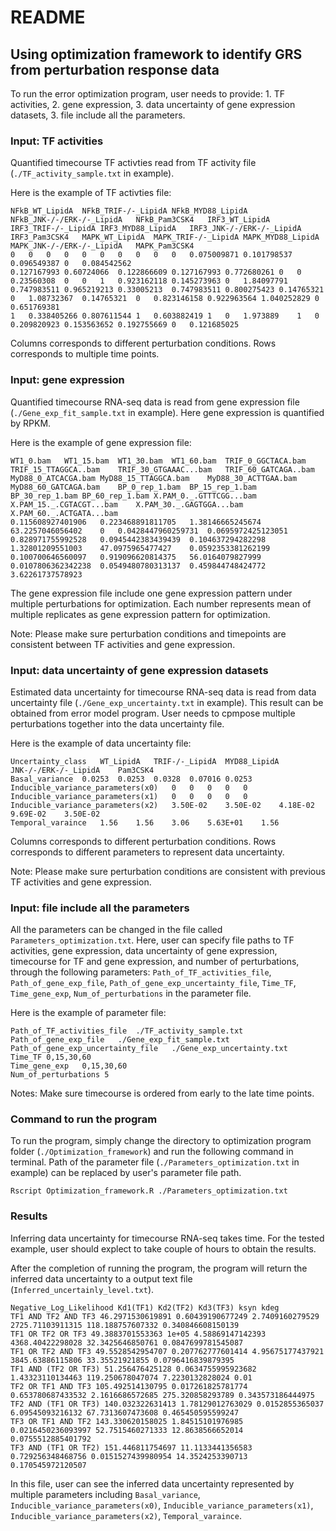# README

## Using optimization framework to identify GRS from perturbation response data
To run the error optimization program, user needs to provide: 1. TF activities, 2. gene expression, 3. data uncertainty of gene expression datasets, 3. file include all the parameters.

### Input: TF activities
Quantified timecourse TF activties read from TF activity file (`./TF_activity_sample.txt` in example). 

Here is the example of TF activties file:
```
NFkB_WT_LipidA	NFkB_TRIF-/-_LipidA	NFkB_MYD88_LipidA	NFkB_JNK-/-/ERK-/-_LipidA	NFkB_Pam3CSK4	IRF3_WT_LipidA	IRF3_TRIF-/-_LipidA	IRF3_MYD88_LipidA	IRF3_JNK-/-/ERK-/-_LipidA	IRF3_Pam3CSK4	MAPK_WT_LipidA	MAPK_TRIF-/-_LipidA	MAPK_MYD88_LipidA	MAPK_JNK-/-/ERK-/-_LipidA	MAPK_Pam3CSK4
0	0	0	0	0	0	0	0	0	0	0.075009871	0.101798537	0.096549387	0	0.084542562
0.127167993	0.60724066	0.122866609	0.127167993	0.772680261	0	0	0.23560308	0	0	1	0.923162118	0.145273963	0	1.84097791
0.747983511	0.965219213	0.33005213	0.747983511	0.800275423	0.14765321	0	1.08732367	0.14765321	0	0.823146158	0.922963564	1.040252829	0	0.651769381
1	0.338405266	0.807611544	1	0.603882419	1	0	1.973889	1	0	0.209820923	0.153563652	0.192755669	0	0.121685025
```
Columns corresponds to different perturbation conditions. Rows corresponds to multiple time points.

### Input: gene expression
Quantified timecourse RNA-seq data is read from gene expression file (`./Gene_exp_fit_sample.txt` in example). Here gene expression is quantified by RPKM. 

Here is the example of gene expression file:
```
WT1_0.bam	WT1_15.bam	WT1_30.bam	WT1_60.bam	TRIF_0_GGCTACA.bam	TRIF_15_TTAGGCA..bam	TRIF_30_GTGAAAC...bam	TRIF_60_GATCAGA..bam	MyD88_0_ATCACGA.bam	MyD88_15_TTAGGCA.bam	MyD88_30_ACTTGAA.bam	MyD88_60_GATCAGA.bam	BP_0_rep_1.bam	BP_15_rep_1.bam	BP_30_rep_1.bam	BP_60_rep_1.bam	X.PAM_0._.GTTTCGG...bam	X.PAM_15._.CGTACGT...bam	X.PAM_30._.GAGTGGA...bam	X.PAM_60._.ACTGATA...bam
0.115608927401906	0.223468891811705	1.38146665245674	63.2257046056402	0	0.0428447960259731	0.0695972425123051	0.828971755992528	0.0945442383439439	0.104637294282298	1.32801209551003	47.0975965477427	0.0592353381262199	0.100700646560097	0.919096620814375	56.0164079827999	0.0107806362342238	0.0549480780313137	0.459844748424772	3.62261737578923
```
The gene expression file include one gene expression pattern under multiple perturbations for optimization. Each number represents mean of multiple replicates as gene expression pattern for optimization.

Note:
Please make sure perturbation conditions and timepoints are consistent between TF activities and gene expression.

### Input: data uncertainty of gene expression datasets
Estimated data uncertainty for timecourse RNA-seq data is read from data uncertainty file (`./Gene_exp_uncertainty.txt` in example). This result can be obtained from error model program. User needs to cpmpose multiple perturbations together into the data uncertainty file. 

Here is the example of data uncertainty file:
```
Uncertainty_class	WT_LipidA	TRIF-/-_LipidA	MYD88_LipidA	JNK-/-/ERK-/-_LipidA	Pam3CSK4
Basal_variance	0.0253	0.0253	0.0328	0.07016	0.0253
Inducible_variance_parameters(x0)	0	0	0	0	0
Inducible_variance_parameters(x1)	0	0	0	0	0
Inducible_variance_parameters(x2)	3.50E-02	3.50E-02	4.18E-02	9.69E-02	3.50E-02
Temporal_varaince	1.56	1.56	3.06	5.63E+01	1.56
```
Columns corresponds to different perturbation conditions. Rows corresponds to different parameters to represent data uncertainty.

Note:
Please make sure perturbation conditions are consistent with previous TF activities and gene expression.


### Input: file include all the parameters
All the parameters can be changed in the file called `Parameters_optimization.txt`. Here, user can specify file paths to TF activities, gene expression, data uncertainty of gene expression, timecourse for TF and gene expression, and number of perturbations, through the following parameters: `Path_of_TF_activities_file`, `Path_of_gene_exp_file`, `Path_of_gene_exp_uncertainty_file`, `Time_TF`, `Time_gene_exp`, `Num_of_perturbations` in the parameter file.

Here is the example of parameter file:
```
Path_of_TF_activities_file	./TF_activity_sample.txt
Path_of_gene_exp_file	./Gene_exp_fit_sample.txt
Path_of_gene_exp_uncertainty_file	./Gene_exp_uncertainty.txt
Time_TF	0,15,30,60
Time_gene_exp	0,15,30,60
Num_of_perturbations 5
```

Notes:
Make sure timecourse is ordered from early to the late time points.

### Command to run the program
To run the program, simply change the directory to optimization program folder (`./Optimization_framework`) and run the following command in terminal. Path of the parameter file (`./Parameters_optimization.txt` in example) can be replaced by user's parameter file path.

```
Rscript Optimization_framework.R ./Parameters_optimization.txt
```

### Results
Inferring data uncertainty for timecourse RNA-seq takes time. For the tested example, user should explect to take couple of hours to obtain the results.

After the completion of running the program, the program will return the inferred data uncertainty to a output text file (`Inferred_uncertainly_level.txt`).
```
Negative_Log_Likelihood Kd1(TF1) Kd2(TF2) Kd3(TF3) ksyn kdeg
TF1 AND TF2 AND TF3 46.2971530619891 0.60439190677249 2.7409160279529 2725.71103911315 118.188757607332 0.340846608150139
TF1 OR TF2 OR TF3 49.3883701553363 1e+05 4.58869147142393 4368.40422298028 32.3425646850761 0.0847699781545087
TF1 OR TF2 AND TF3 49.5528542954707 0.207762777601414 4.95675177437921 3845.63886115806 33.35521921855 0.0796416839879395
TF1 AND (TF2 OR TF3) 51.256476425128 0.0634755995923682 1.43323110134463 119.250678047074 7.2230132828024 0.01
TF2 OR TF1 AND TF3 105.492514130795 0.017261825781774 0.653780687433532 2.1616686572685 275.320858293789 0.343573186444975
TF2 AND (TF1 OR TF3) 140.032322631413 1.78129012763029 0.0152855365037 6.09545093216132 67.7313607473608 0.465450595599247
TF3 OR TF1 AND TF2 143.330620158025 1.84515101976985 0.0216450236093997 52.7515460271333 12.8638566652014 0.0755512885401792
TF3 AND (TF1 OR TF2) 151.446811754697 11.1133441356583 0.729256348468756 0.0151527439980954 14.3524253390713 0.170545972120507
```

In this file, user can see the inferred data uncertainty represented by multiple parameters including `Basal_variance`, `Inducible_variance_parameters(x0)`, `Inducible_variance_parameters(x1)`, `Inducible_variance_parameters(x2)`, `Temporal_varaince`.
